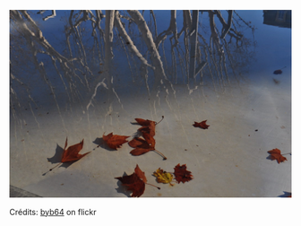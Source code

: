 ![Luca](/images/2022-02-20.jpg)

Crédits: [byb64](https://www.flickr.com/people/50879678@N03/) on flickr